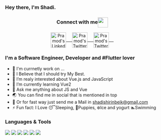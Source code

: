 ### Hey there, I'm  Shadi. 

<div align="center">
  <h3 align="center">Connect with me<img align="center" src="https://github.com/rajput2107/rajput2107/blob/master/Assets/Handshake.gif" height="33px" /></h3> 
</div>
<p align="center">
 <a href="https://www.linkedin.com/in/marianozorrilla/" target=”_blank”>
  <img align="center" alt="Pramod's LinkedIn" width="50px" src="https://www.vectorlogo.zone/logos/linkedin/linkedin-tile.svg" /> &nbsp; &nbsp;
 </a>
 <a href="https://medium.com/@mkiisoft" target=”_blank”>
  <img align="center" alt="Pramod's Twitter" width="50px" src="https://www.vectorlogo.zone/logos/medium/medium-tile.svg" /> &nbsp; &nbsp;
 </a> 
 <a href="https://twitter.com/geekmz" target=”_blank”>
  <img align="center" alt="Pramod's Twitter" width="50px" src="https://www.vectorlogo.zone/logos/twitter/twitter-tile.svg" /> &nbsp; &nbsp;
 </a>

</p>


### I'm a Software Engineer, Developer and #Flutter lover
- 💖 I'm currnetly work on ...
- 💪 I Believe that I should try My Best.
- 🔭 I’m realy interested about Vue.js and JavaScript
- 🌱 I’m currently learning Vue2 
- 💬 Ask me anything about JS and Vue
- 🌏 You can find me in social that is mentioned in top
- 📨 Or for fast way just send me a Mail in shadishirinbeik@gmail.com
- ⚡ Fun fact: I Love 😴Sleeping, 🐶Puppies, ❄️Ice and yogurt 🏊Swimming

### Languages & Tools
<div>
<img src="https://img.shields.io/badge/Vue.js-35495E?style=flat-square&logo=flutter&logoColor=white">
<img src="https://img.shields.io/badge/JavaScript-323330?style=flat-square&logo=dart&logoColor=white">
<img src="https://img.shields.io/badge/HTML5-E34F26?style=flat-square&logo=python&logoColor=white">
<img src="https://img.shields.io/badge/CSS3-1572B6?style=flat-square&logo=java&logoColor=white">
<img src="https://img.shields.io/badge/Sass-CC6699?style=flat-square&logo=kotlin&logoColor=white">
<img src="https://img.shields.io/badge/C%2B%2B-00599C?style=flat-square&logo=django&logoColor=white">
</div>

